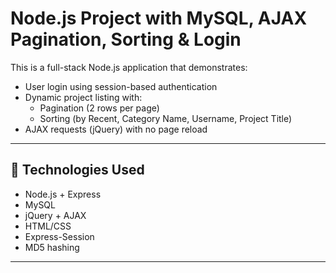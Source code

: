 # Node.js Project with MySQL, AJAX Pagination, Sorting & Login

This is a full-stack Node.js application that demonstrates:

- User login using session-based authentication
- Dynamic project listing with:
  - Pagination (2 rows per page)
  - Sorting (by Recent, Category Name, Username, Project Title)
- AJAX requests (jQuery) with no page reload

---

## 🔧 Technologies Used

- Node.js + Express
- MySQL
- jQuery + AJAX
- HTML/CSS
- Express-Session
- MD5 hashing

---




